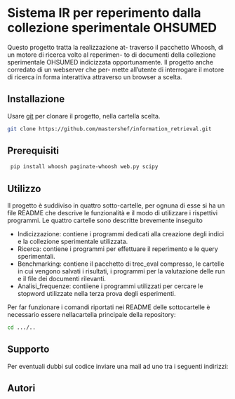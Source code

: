 # Sistema IR per reperimento dalla collezione sperimentale OHSUMED

Questo progetto tratta la realizzazione at-
traverso il pacchetto Whoosh, di un motore di ricerca volto al reperimen-
to di documenti della collezione sperimentale OHSUMED indicizzata
opportunamente. Il progetto anche corredato di un webserver che per-
mette all’utente di interrogare il motore di ricerca in forma interattiva
attraverso un browser a scelta.


## Installazione

Usare [git](https://git-scm.com/downloads) per clonare il progetto, nella cartella scelta.

```bash
git clone https://github.com/mastershef/information_retrieval.git
```

## Prerequisiti

```bash
 pip install whoosh paginate-whoosh web.py scipy
```

## Utilizzo
Il progetto è suddiviso in quattro sotto-cartelle, per ognuna di esse si ha un file README che descrive le funzionalità e il modo di utilizzare i rispettivi programmi.
Le quattro cartelle sono descritte brevemente inseguito
* Indicizzazione: contiene i programmi dedicati alla creazione degli indici e la collezione sperimentale utilizzata.
* Ricerca: contiene i programmi per effettuare il reperimento e le  query sperimentali.
* Benchmarking: contiene il pacchetto di trec_eval compresso, le cartelle in cui vengono salvati i risultati, i programmi per la valutazione delle run e  il file dei documenti rilevanti.
* Analisi_frequenze: contiiene i programmi utilizzati per cercare le stopword utilizzate nella terza prova degli esperimenti.

Per far funzionare i comandi riportati nei README delle sottocartelle  è necessario essere nellacartella principale della repository:
```bash
cd .../..
```

## Supporto
Per eventuali dubbi sul codice inviare una mail ad uno tra i seguenti indirizzi:



## Autori

